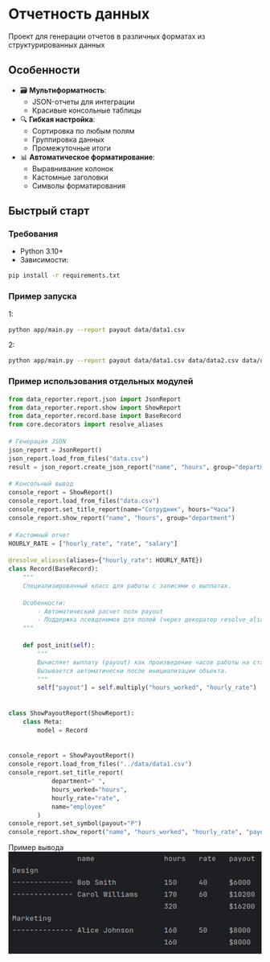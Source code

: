 # Отчетность данных

Проект для генерации отчетов в различных форматах из структурированных данных

## Особенности

- 🗃 **Мультиформатность**:
    - JSON-отчеты для интеграции
    - Красивые консольные таблицы
- 🔍 **Гибкая настройка**:
    - Сортировка по любым полям
    - Группировка данных
    - Промежуточные итоги
- 📊 **Автоматическое форматирование**:
    - Выравнивание колонок
    - Кастомные заголовки
    - Символы форматирования

## Быстрый старт

### Требования

- Python 3.10+
- Зависимости:

```bash
pip install -r requirements.txt
```
### Пример запуска
1:
```bash
python app/main.py --report payout data/data1.csv
```

2:
```bash
python app/main.py --report payout data/data1.csv data/data2.csv data/data3.csv
```
### Пример использования отдельных модулей

```python
from data_reporter.report.json import JsonReport
from data_reporter.report.show import ShowReport
from data_reporter.record.base import BaseRecord
from core.decorators import resolve_aliases

# Генерация JSON
json_report = JsonReport()
json_report.load_from_files("data.csv")
result = json_report.create_json_report("name", "hours", group="department")

# Консольный вывод
console_report = ShowReport()
console_report.load_from_files("data.csv")
console_report.set_title_report(name="Сотрудник", hours="Часы")
console_report.show_report("name", "hours", group="department")

# Кастомный отчет
HOURLY_RATE = ["hourly_rate", "rate", "salary"]

@resolve_aliases(aliases={"hourly_rate": HOURLY_RATE})
class Record(BaseRecord):
    """
    Специализированный класс для работы с записями о выплатах.

    Особенности:
        - Автоматический расчет поля payout
        - Поддержка псевдонимов для полей (через декоратор resolve_aliases)
    """

    def post_init(self):
        """
        Вычисляет выплату (payout) как произведение часов работы на ставку.
        Вызывается автоматически после инициализации объекта.
        """
        self["payout"] = self.multiply("hours_worked", "hourly_rate")


class ShowPayoutReport(ShowReport):
    class Meta:
        model = Record


console_report = ShowPayoutReport()
console_report.load_from_files("../data/data1.csv")
console_report.set_title_report(
            department=" ",
            hours_worked="hours",
            hourly_rate="rate",
            name="employee"
        )
console_report.set_symbol(payout="Р")
console_report.show_report("name", "hours_worked", "hourly_rate", "payout", group="department")
```
Пример вывода
![img.png](img.png)

